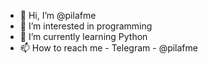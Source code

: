 - 👋 Hi, I’m @pilafme
- 👀 I’m interested in programming
- 🌱 I’m currently learning Python
- 📫 How to reach me  - Telegram - @pilafme
